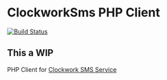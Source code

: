 # ClockworkSms PHP Client
[![Build Status](https://travis-ci.org/dexbarrett/clockworksms.svg?branch=master)](https://travis-ci.org/dexbarrett/clockworksms)

## This a WIP

PHP Client for [Clockwork SMS Service](https://www.clockworksms.com/)